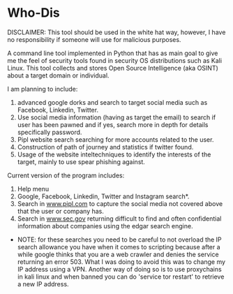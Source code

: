 # Who-Dis

DISCLAIMER: This tool should be used in the white hat way, however, I have no responsibility if someone will use for
malicious purposes.

A command line tool implemented in Python that has as main goal to give me the feel of security tools found in security
OS distributions such as Kali Linux.  This tool collects and stores Open Source Intelligence (aka OSINT) about a target
domain or individual.

I am planning to include:
1) advanced google dorks and search to target social media such as Facebook, Linkedin, Twitter.
2) Use social media information (having as target the email) to search if user has been pawned and if yes, search more
in depth for details specifically password.
3) Pipl website search searching for more accounts related to the user.
4) Construction of path of journey and statistics if twitter found.
5) Usage of the website inteltechniques to identify the interests of the target, mainly to use spear phishing against.

Current version of the program includes:
1) Help menu
2) Google, Facebook, Linkedin, Twitter and Instagram search*.
3) Search in www.pipl.com to capture the social media not covered above that the user or company has.
4) Search in www.sec.gov returning difficult to find and often confidential information about companies using the edgar
search engine.

* NOTE: for these searches you need to be careful to not overload the IP search allowance you have when it comes to
scripting because after a while google thinks that you are a web crawler and denies the service returning an error 503.
What I was doing to avoid this was to change my IP address using a VPN.  Another way of doing so is to use proxychains
in kali linux and when banned you can do 'service tor restart' to retrieve a new IP address.
